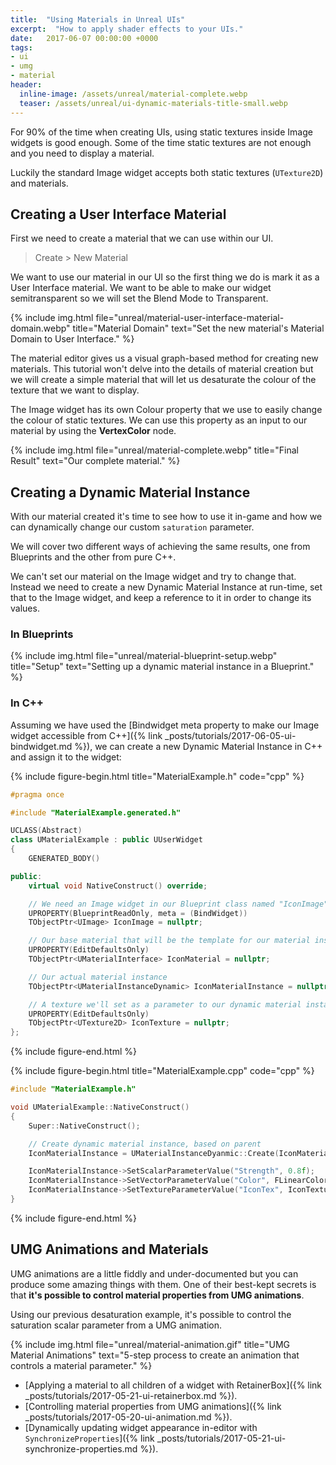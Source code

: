 ```yaml
---
title:  "Using Materials in Unreal UIs"
excerpt:  "How to apply shader effects to your UIs."
date:   2017-06-07 00:00:00 +0000
tags:
- ui
- umg
- material
header:
  inline-image: /assets/unreal/material-complete.webp
  teaser: /assets/unreal/ui-dynamic-materials-title-small.webp
---
```


For 90% of the time when creating UIs, using static textures inside Image
widgets is good enough. Some of the time static textures are not enough and you
need to display a material.

Luckily the standard Image widget accepts both static textures (`UTexture2D`)
and materials.


## Creating a User Interface Material

First we need to create a material that we can use within our UI. 
> Create > New Material

We want to use our material in our UI so the first thing we do is mark it as
a User Interface material. We want to be able to make our widget
semitransparent so we will set the Blend Mode to Transparent.

{%
include img.html
file="unreal/material-user-interface-material-domain.webp"
title="Material Domain"
text="Set the new material's Material Domain to User Interface."
%}

The material editor gives us a visual graph-based method for creating new
materials. This tutorial won't delve into the details of material creation but
we will create a simple material that will let us desaturate the colour of the
texture that we want to display.

The Image widget has its own Colour property that we use to easily change the
colour of static textures. We can use this property as an input to our material
by using the **VertexColor** node.

{%
include img.html
file="unreal/material-complete.webp"
title="Final Result"
text="Our complete material."
%}



## Creating a Dynamic Material Instance

With our material created it's time to see how to use it in-game and how we can
dynamically change our custom `saturation` parameter.

We will cover two different ways of achieving the same results, one from
Blueprints and the other from pure C++.

We can't set our material on the Image widget and try to change that. Instead
we need to create a new Dynamic Material Instance at run-time, set that to the
Image widget, and keep a reference to it in order to change its values.


### In Blueprints

{%
include img.html
file="unreal/material-blueprint-setup.webp"
title="Setup"
text="Setting up a dynamic material instance in a Blueprint."
%}


### In C++

Assuming we have used the [Bindwidget meta property to make our Image widget
accessible from C++]({% link _posts/tutorials/2017-06-05-ui-bindwidget.md %}), we can create
a new Dynamic Material Instance in C++ and assign it to the widget:

{%
include figure-begin.html
title="MaterialExample.h"
code="cpp"
%}

```cpp
#pragma once

#include "MaterialExample.generated.h"

UCLASS(Abstract)
class UMaterialExample : public UUserWidget
{
	GENERATED_BODY()

public:
	virtual void NativeConstruct() override;

	// We need an Image widget in our Blueprint class named "IconImage"
	UPROPERTY(BlueprintReadOnly, meta = (BindWidget))
	TObjectPtr<UImage> IconImage = nullptr;

	// Our base material that will be the template for our material instance
	UPROPERTY(EditDefaultsOnly)
	TObjectPtr<UMaterialInterface> IconMaterial = nullptr;

	// Our actual material instance
	TObjectPtr<UMaterialInstanceDynamic> IconMaterialInstance = nullptr;

	// A texture we'll set as a parameter to our dynamic material instance
	UPROPERTY(EditDefaultsOnly)
	TObjectPtr<UTexture2D> IconTexture = nullptr;
};

```
{%
include figure-end.html
%}

{%
include figure-begin.html
title="MaterialExample.cpp"
code="cpp"
%}

```cpp
#include "MaterialExample.h"

void UMaterialExample::NativeConstruct()
{
	Super::NativeConstruct();

	// Create dynamic material instance, based on parent
	IconMaterialInstance = UMaterialInstanceDyanmic::Create(IconMaterial, this);

	IconMaterialInstance->SetScalarParameterValue("Strength", 0.8f);
	IconMaterialInstance->SetVectorParameterValue("Color", FLinearColor::Red);
	IconMaterialInstance->SetTextureParameterValue("IconTex", IconTexture);
}
```
{%
include figure-end.html
%}



## UMG Animations and Materials

UMG animations are a little fiddly and under-documented but you can produce
some amazing things with them. One of their best-kept secrets is that **it's
possible to control material properties from UMG animations**.

Using our previous desaturation example, it's possible to control the
saturation scalar parameter from a UMG animation.

{%
include img.html
file="unreal/material-animation.gif"
title="UMG Material Animations"
text="5-step process to create an animation that controls a material parameter."
%}

* [Applying a material to all children of a widget with RetainerBox]({% link _posts/tutorials/2017-05-21-ui-retainerbox.md %}).
* [Controlling material properties from UMG animations]({% link _posts/tutorials/2017-05-20-ui-animation.md %}).
* [Dynamically updating widget appearance in-editor with `SynchronizeProperties`]({% link _posts/tutorials/2017-05-21-ui-synchronize-properties.md %}).
